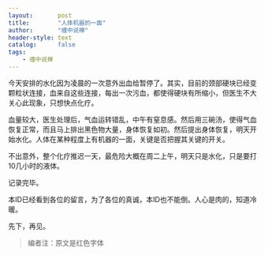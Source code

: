 ```yaml
---
layout:       post
title:        "人体机器的一面"
author:       "缠中说禅"
header-style: text
catalog:      false
tags:
    - 缠中说禅
---
```


今天安排的水化因为凌晨的一次意外出血给暂停了。其实，目前的颈部硬块已经变颗粒状连接，血来自这些连接，每出一次污血，都使得硬块有所缩小，但医生不大关心此现象，只想快点化疗。



血量较大，医生处理后，气血运转错乱，中午有窒息感。然后用三碗汤，使得气血恢复正常，而且马上排出黑色物大量，身体恢复如初。然后提出身体恢复，明天开始水化。人体在某种程度上有机器的一面，关键是否把握其关键的开关。



不出意外，整个化疗推迟一天，最危险大概在周二上午，明天只是水化，只是要打10几小时的液体。



记录完毕。



本ID已经看到各位的留言，为了各位的真诚，本ID也不能倒。人心是肉的，知道冷暖。



先下，再见。



> 编者注：原文是红色字体
